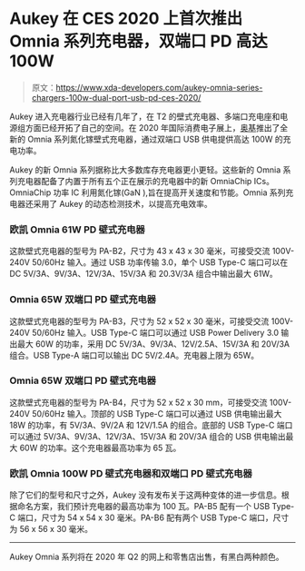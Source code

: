 # Aukey 在 CES 2020 上首次推出 Omnia 系列充电器，双端口 PD 高达 100W

> 原文：<https://www.xda-developers.com/aukey-omnia-series-chargers-100w-dual-port-usb-pd-ces-2020/>

Aukey 进入充电器行业已经有几年了，在 T2 的壁式充电器、多端口充电座和电源组方面已经开拓了自己的空间。在 2020 年国际消费电子展上，[奥基](https://www.aukey.com/index)推出了全新的 Omnia 系列氮化镓壁式充电器，通过双端口 USB 供电提供高达 100W 的充电功率。

Aukey 的新 Omnia 系列据称比大多数库存充电器更小更轻。这些新的 Omnia 系列充电器配备了内置于所有五个正在展示的充电器中的新 OmniaChip ICs。OmniaChip 功率 IC 利用氮化镓(GaN ),旨在提高开关速度和节能。Omnia 系列充电器还采用了 Aukey 的动态检测技术，以提高充电效率。

### 欧凯 Omnia 61W PD 壁式充电器

这款壁式充电器的型号为 PA-B2，尺寸为 43 x 43 x 30 毫米，可接受交流 100V-240V 50/60Hz 输入。通过 USB 功率传输 3.0，单个 USB Type-C 端口可以在 DC 5V/3A、9V/3A、12V/3A、15V/3A 和 20.3V/3A 组合中输出最大 61W。

### Omnia 65W 双端口 PD 壁式充电器

这款壁式充电器的型号为 PA-B3，尺寸为 52 x 52 x 30 毫米，可接受交流 100V-240V 50/60Hz 输入。USB Type-C 端口可以通过 USB Power Delivery 3.0 输出最大 60W 的功率，采用 DC 5V/3A、9V/3A、12V/2.5A、15V/3A 和 20V/3A 组合。USB Type-A 端口可以输出 DC 5V/2.4A。充电器上限为 65W。

### Omnia 65W 双端口 PD 壁式充电器

这款壁式充电器的型号为 PA-B4，尺寸为 52 x 52 x 30 mm，可接受交流 100V-240V 50/60Hz 输入。顶部的 USB Type-C 端口可以通过 USB 供电输出最大 18W 的功率，有 5V/3A、9V/2A 和 12V/1.5A 的组合。底部的 USB Type-C 端口可以通过 5V/3A、9V/3A、12V/3A、15V/3A 和 20V/3A 组合的 USB 供电输出最大 60W 的功率。这个充电器最高功率为 65 瓦。

### 欧凯 Omnia 100W PD 壁式充电器和双端口 PD 壁式充电器

除了它们的型号和尺寸之外，Aukey 没有发布关于这两种变体的进一步信息。根据命名方案，我们预计充电器的最高功率为 100 瓦。PA-B5 配有一个 USB Type-C 端口，尺寸为 54 x 54 x 30 毫米。PA-B6 配有两个 USB Type-C 端口，尺寸为 56 x 56 x 30 毫米。

* * *

Aukey Omnia 系列将在 2020 年 Q2 的网上和零售店出售，有黑白两种颜色。